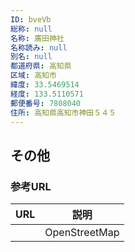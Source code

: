 ```yaml
---
ID: bveVb
総称: null
名称: 廣田神社
名称読み: null
別名: null
都道府県: 高知県
区域: 高知市
緯度: 33.5469514
経度: 133.5110571
郵便番号: 7808040
住所: 高知県高知市神田５４５
---
```


## その他

### 参考URL

| URL | 説明          |
| --- | ------------- |
|     | OpenStreetMap |

